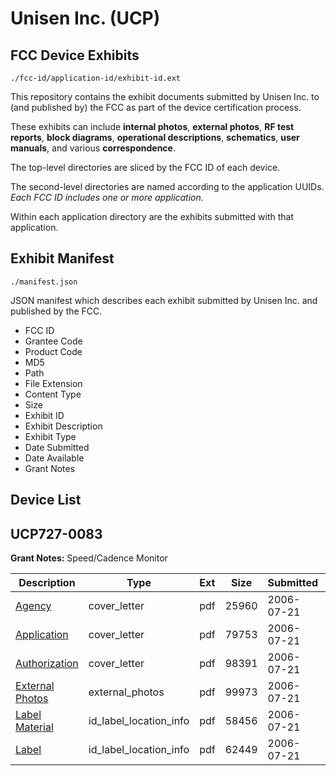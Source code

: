 # Unisen Inc. (UCP)
## FCC Device Exhibits

```
./fcc-id/application-id/exhibit-id.ext
```

This repository contains the exhibit documents submitted by Unisen Inc. to (and published by) the FCC as part of the device certification process.

These exhibits can include **internal photos**, **external photos**, **RF test reports**, **block diagrams**, **operational descriptions**, **schematics**, **user manuals**, and various **correspondence**.

The top-level directories are sliced by the FCC ID of each device.

The second-level directories are named according to the application UUIDs. *Each FCC ID includes one or more application.*

Within each application directory are the exhibits submitted with that application. 

## Exhibit Manifest

```
./manifest.json
```

JSON manifest which describes each exhibit submitted by Unisen Inc. and published by the FCC.

- FCC ID
- Grantee Code
- Product Code
- MD5
- Path
- File Extension
- Content Type
- Size
- Exhibit ID
- Exhibit Description
- Exhibit Type
- Date Submitted
- Date Available
- Grant Notes

## Device List
## UCP727-0083
**Grant Notes:** Speed/Cadence Monitor

| Description | Type | Ext | Size | Submitted | Available |
| ----------- | ---- | --- | ---- | --------- | --------- |
| [Agency](UCP727-0083/5a2ee1b240d54950ca54b1a5a4ae51d7/684715.pdf) | cover_letter | pdf | 25960 | 2006-07-21 | 2006-07-21 |
| [Application](UCP727-0083/5a2ee1b240d54950ca54b1a5a4ae51d7/684716.pdf) | cover_letter | pdf | 79753 | 2006-07-21 | 2006-07-21 |
| [Authorization](UCP727-0083/5a2ee1b240d54950ca54b1a5a4ae51d7/684717.pdf) | cover_letter | pdf | 98391 | 2006-07-21 | 2006-07-21 |
| [External Photos](UCP727-0083/5a2ee1b240d54950ca54b1a5a4ae51d7/684712.pdf) | external_photos | pdf | 99973 | 2006-07-21 | 2006-07-21 |
| [Label Material](UCP727-0083/5a2ee1b240d54950ca54b1a5a4ae51d7/684713.pdf) | id_label_location_info | pdf | 58456 | 2006-07-21 | 2006-07-21 |
| [Label](UCP727-0083/5a2ee1b240d54950ca54b1a5a4ae51d7/684714.pdf) | id_label_location_info | pdf | 62449 | 2006-07-21 | 2006-07-21 |

